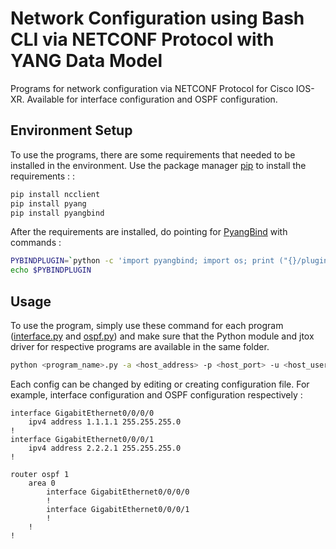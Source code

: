 # Network Configuration using Bash CLI via NETCONF Protocol with YANG Data Model

Programs for network configuration via NETCONF Protocol for Cisco IOS-XR. Available for interface configuration and OSPF configuration.

## Environment Setup

To use the programs, there are some requirements that needed to be installed in the environment. Use the package manager [pip](https://pip.pypa.io/en/stable/) to install the requirements : :

```bash
pip install ncclient
pip install pyang
pip install pyangbind
```

After the requirements are installed, do pointing for [PyangBind](https://github.com/robshakir/pyangbind) with commands :

```bash
PYBINDPLUGIN=`python -c 'import pyangbind; import os; print ("{}/plugin".format(os.path.dirname(pyangbind.__file__)))'`
echo $PYBINDPLUGIN
```

## Usage

To use the program, simply use these command for each program ([interface.py](https://github.com/STEI-ITB/AutoMarKeD/blob/master/keinda/int/interface.py) and [ospf.py](https://github.com/STEI-ITB/AutoMarKeD/blob/master/keinda/ospf/ospf.py)) and make sure that the Python module and jtox driver for respective programs are available in the same folder.

```bash
python <program_name>.py -a <host_address> -p <host_port> -u <host_username> -w <host_password> -f <config_filename>.txt
```
Each config can be changed by editing or creating configuration file. For example, interface configuration and OSPF configuration respectively :

```text
interface GigabitEthernet0/0/0/0
    ipv4 address 1.1.1.1 255.255.255.0
!
interface GigabitEthernet0/0/0/1
    ipv4 address 2.2.2.1 255.255.255.0
!
```

```text
router ospf 1
    area 0
        interface GigabitEthernet0/0/0/0
        !
        interface GigabitEthernet0/0/0/1
        !
    !
!
```
